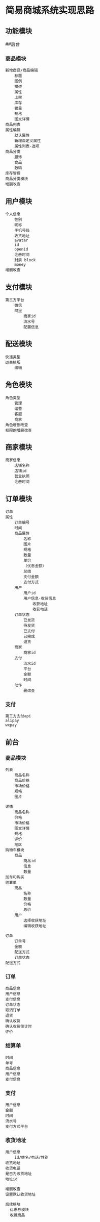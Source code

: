# 简易商城系统实现思路

## 功能模块

##后台

### 商品模块
```
新增商品/商品编辑
	标题
	图例
	描述
	属性
	上架
	库存
	销量
	规格
	图文详情
商品列表
属性编辑
	默认属性
	新增自定义属性
	属性列表-选项
商品分类
	服饰
	食品
	数码
库存管理
商品分类模块
增删改查
```

## 用户模块
```
个人信息
	性别
	昵称
	手机号码
	收货地址
	avatar
	id
	openid
	注册时间
	封禁 block
	money
增删改查
```

## 支付模块
```
第三方平台
	微信
	阿里
		商家id
		流水号
		配置信息
```

## 配送模块
```
快递类型
运费模版
	编辑
```

## 角色模块

```
角色类型
	管理
	运营
	客服
	商家
角色增删改查
权限的增删改查
```

## 商家模块
```
商家信息
	店铺名称
	店铺id
	营业执照
	注册时间
```

## 订单模块
```
订单
属性
	订单编号
	时间
	商品属性
		名称
		图片
		规格
		数量
		单价
		（优惠金额）
		总结
		支付金额
		支付方式
	用户
		用户id
		用户信息-收货信息
			收获地址
			收获电话
	订单状态
		已发货
		待发货
		已支付
		已完成
		退货
	商家
		商家id
	支付
		流水id
		平台
		金额
		时间
	动作	
		删改查
```

### 支付
	第三方支付api
	alipay
	wxpay

## 前台

### 商品模块
``` 
列表
	商品名称
	商品价格
	市场价格
	规格
	图片

详情
	商品名称
	价格
	市场价格
	图文详情
	规格
	评价
	地区
购物车模块
	商品
		商品id
		信息
		数量
加车和购买
结算单
	商品
		名称
		数量
		价格
		总价
	用户
		选择收获地址
		编辑收获地址

订单 
	订单号
	金额
	配送方式
	订单状态
配送方式
```

### 订单
```
商品信息
用户信息
支付信息
订单状态
取消订单
退货
确认收货
确认收货倒计时
评价
```

### 结算单
```
时间
单号
商品信息
用户信息
支付信息
```

### 支付
```
用户信息
金额
时间
流水号
支付方式平台
```

### 收货地址
```
用户信息
	id/姓名/电话/性别
收货地址
收货电话
是否为收货地址
地址id

增删改查
设置默认收货地址
```

```
后续模块
  优惠券模块
  收藏商品
  
```
